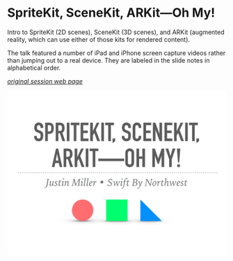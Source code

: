 # SpriteKit, SceneKit, ARKit—Oh My!

Intro to SpriteKit (2D scenes), SceneKit (3D scenes), and ARKit (augmented reality, which can use either of those kits for rendered content). 

The talk featured a number of iPad and iPhone screen capture videos rather than jumping out to a real device. They are labeled in the slide notes in alphabetical order. 

_[original session web page](https://swiftbynorthwest.com/spritekit-scenekit-arkit-oh-my-justin-miller)_

![slides.pdf](title.png)
